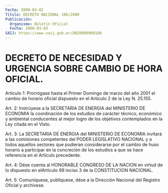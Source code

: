 ```yaml
---
Fecha: 2000-03-02
Título: DECRETO NACIONAL 186/2000
Publicación:
  Organismo: Boletín Oficial
  Fecha: 2000-03-03
SAIJ: https://www.saij.gob.ar/DN20000000186
---
```

# DECRETO DE NECESIDAD Y URGENCIA SOBRE CAMBIO DE HORA OFICIAL.

<a id="1"></a>
Artículo 1: Prorrógase hasta el Primer  Domingo  de marzo del año 2001 el cambio de horario oficial dispuesto en el Artículo 2 de la Ley N. 25.155.

<a id="2"></a>
Art.  2: Instrúyese a la SECRETARIA DE ENERGIA del MINISTERIO  DE ECONOMIA la  coordinación  de  los  estudios  de carácter técnico, económico y ambiental conducentes al mejor logro  de los objetivos contemplados en la Ley citada en el Visto.

<a id="3"></a>
Art. 3: La SECRETARIA DE ENERGIA del MINISTERIO DE  ECONOMIA invitará a las comisiones competentes del PODER LEGISLATIVO NACIONAL y a todos aquellos sectores que pudieran considerarse por el cambio de huso horario a participar en la concreción de los estudios a que se hace referencia en el Artículo precedente.

<a id="4"></a>
Art. 4: Dése cuenta al HONORABLE CONGRESO DE LA NACION en virtud de lo dispuesto en elArtículo 99 inciso 3 de la CONSTITUCION NACIONAL.

<a id="5"></a>
Art. 5: Comuníquese, publíquese, dése a la Dirección Nacional del Registro Oficial y archívese.